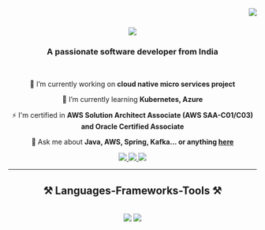 <img align="right" src="https://visitor-badge.laobi.icu/badge?page_id=salesp07.salesp07" />

<h1 align="center">
    <img src="https://readme-typing-svg.herokuapp.com/?font=Righteous&size=35&center=true&vCenter=true&width=500&height=70&duration=4000&lines=Hi+There!+👋;+I'm+Srinivas+Boini!;" />
</h1>

<h3 align="center">A passionate software developer from India </h3>

<br/>

<div align="center">
 
 🔭 I’m currently working on **cloud native micro services project**
 
 🌱 I’m currently learning **Kubernetes, Azure**

 ⚡ I'm certified in **AWS Solution Architect Associate (AWS SAA-C01/C03) and Oracle Certified Associate**

💬 Ask me about **Java, AWS, Spring, Kafka... or anything [here](https://github.com/srinivasboini/srinivasboini/issues)**


 </div>
 
<div align="center"> 
  <a href="mailto:srinivasboini7@gmail.com">
    <img src="https://img.shields.io/badge/Gmail-333333?style=for-the-badge&logo=gmail&logoColor=red" />
  </a>
  <a href="https://www.linkedin.com/in/srinivas-boini-a63713153" target="_blank">
    <img src="https://img.shields.io/badge/LinkedIn-0077B5?style=for-the-badge&logo=linkedin&logoColor=white" target="_blank" />
  </a>
  <a href="https://srinivasboini.github.io" target="_blank">
     <img src="https://img.shields.io/badge/Portfolio-FF5722?style=for-the-badge&logo=todoist&logoColor=white" target="_blank" /> <!-- sqlite, safari, google-chrome are other good icon options -->
  </a>
</div>

 <hr/>
 
<h2 align="center">⚒️ Languages-Frameworks-Tools ⚒️</h2>
<br/>
<div align="center">
    <img src="https://skillicons.dev/icons?i=java,spring,aws,azure,kafka,html,css,vscode,github,idea,gitlab,git" />
    <img src="https://skillicons.dev/icons?i=kubernetes,docker,ansible,typescript,javascript,postgres,mysql" /><br>
</div>

